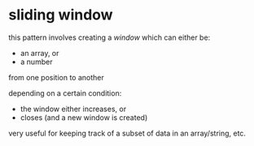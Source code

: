 # sliding window

this pattern involves creating a *window* which can either be:

- an array, or
- a number

from one position to another

depending on a certain condition:

- the window either increases, or
- closes (and a new window is created)

very useful for keeping track of a subset of data in an array/string, etc.